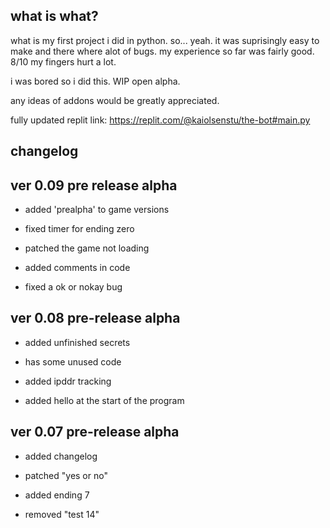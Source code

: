 what is what?
-
what is my first project i did in python. so... yeah. 
it was suprisingly easy to make and there where alot of bugs. my experience so far was fairly good. 8/10 my fingers hurt a lot.

i was bored so i did this. WIP open alpha.

any ideas of addons would be greatly appreciated.

fully updated replit link: https://replit.com/@kaiolsenstu/the-bot#main.py

changelog
-
ver 0.09 pre release alpha
-
- added 'prealpha' to game versions

- fixed timer for ending zero

- patched the game not loading

- added comments in code

- fixed a ok or nokay bug

ver 0.08 pre-release alpha
-
- added unfinished secrets

- has some unused code

- added ipddr tracking

- added hello at the start of the program

ver 0.07 pre-release alpha
-
- added changelog

- patched "yes or no"

- added ending 7

- removed "test 14"
